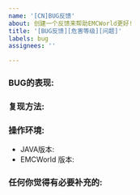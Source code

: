 ```yaml
---
name: '[CN]BUG反馈'
about: 创建一个反馈来帮助EMCWorld更好!
title: '[BUG反馈][危害等级][问题]'
labels: bug
assignees: ''

---
```


<!--
注意: 请您在提交该issue前先搜索issue中是否有重复issue,请您更改您的标题中除了[BUG反馈]的另外两项
-->

<!-- 
BUG 危险等级参考表：  
  
[无害] [轻微] [严重] [致命]
无害: 含有渲染错误、对FPS影响较大等bug。
轻微: 含有单物品复制、区块加载、无条件飞行或透视、改变全服属性、合成创造专属物品等会影响到游戏平衡性、发生恶行修改（包括增加、减少）EMC等bug。
严重: 含有可在短时间内刷出大量任意物品、对服务器TPS影响较大等bug。
致命: 含有使服务器崩溃或回档、地图区块损坏、执行OP命令等致命bug。
请您根据对应的bug现象来填写bug的危害等级。
-->

### BUG的表现:

### 复现方法:

### 操作环境:

- JAVA版本:
- EMCWorld 版本:

### 任何你觉得有必要补充的:
